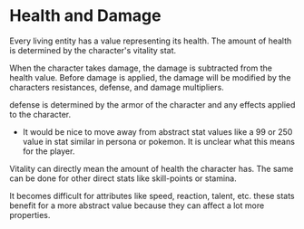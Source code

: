 # Health and Damage

Every living entity has a value representing its health.
The amount of health is determined by the character's vitality stat.

When the character takes damage, the damage is subtracted from the health value.
Before damage is applied, the damage will be modified by the characters resistances, defense, and damage multipliers.

defense is determined by the armor of the character and any effects applied to the character.



* It would be nice to move away from abstract stat values like a 99 or 250 value in stat similar in persona or pokemon. It is unclear what this means for the player. 

Vitality can directly mean the amount of health the character has. The same can be done for other direct stats like skill-points or stamina.

It becomes difficult for attributes like speed, reaction, talent, etc. these stats benefit for a more abstract value because they can affect a lot more properties.